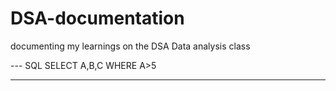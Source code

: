 # DSA-documentation
documenting my learnings on the DSA Data analysis class

---  SQL
SELECT A,B,C
WHERE A>5

---

